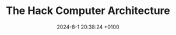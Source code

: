 ---
layout:         redirect
mathjax:        true
title:          "The Hack Computer Architecture"
description:    "Verilog implementation and detailed explanation of the Hack computer architecture with the help of Logisim, Icarus Verilog, and GTKWave. A .gds mask layout can be generated with the OpenLane 130 nm PDK."
date:           2024-8-1 20:38:24 +0100
authors:         ["Quentin Wach"]
tags:           ["python", "verilog", "gds", "integrated circuits", "computer"]
image:          "images/hack_computer.png"
tag_search:     true
redirect:       "https://www.quentinwach.com/Hack-Computer"
github:         QuentinWach/Hack-Computer
categories:     "science-engineering"
note: 
weight: 58
---